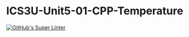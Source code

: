 # ICS3U-Unit5-01-CPP-Temperature

[![GitHub's Super Linter](https://github.com/dbcalitis/ICS3U-Unit5-01-Python-Temperature/workflows/GitHub's%20Super%20Linter/badge.svg)](https://github.com/dbcalitis/ICS3U-Unit5-01-Python-Temperature/actions)
